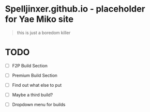 # Spelljinxer.github.io - placeholder for Yae Miko site
> this is just a boredom killer

# TODO
- [ ] F2P Build Section
- [ ] Premium Build Section
- [ ] Find out what else to put
- [ ] Maybe a third build?
- [ ] Dropdown menu for builds

